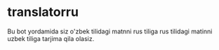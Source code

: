 # translatorru


Bu bot yordamida siz o'zbek tilidagi matnni rus tiliga rus tilidagi matinni uzbek tiliga tarjima qila olasiz.
